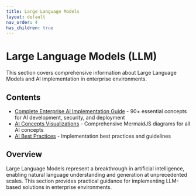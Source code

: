 ```yaml
---
title: Large Language Models
layout: default
nav_order: 4
has_children: true
---
```


# Large Language Models (LLM)

This section covers comprehensive information about Large Language Models and AI implementation in enterprise environments.

## Contents

- [Complete Enterprise AI Implementation Guide](llm_ai_quickly.md) - 90+ essential concepts for AI development, security, and deployment
- [AI Concepts Visualizations](ai_concepts_visualizations.md) - Comprehensive MermaidJS diagrams for all AI concepts
- [AI Best Practices](../llm_bestpractices.md) - Implementation best practices and guidelines

## Overview

Large Language Models represent a breakthrough in artificial intelligence, enabling natural language understanding and generation at unprecedented scales. This section provides practical guidance for implementing LLM-based solutions in enterprise environments.
